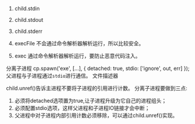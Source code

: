 1. child.stdin
2. child.stdout
3. child.stderr

1. execFile 不会通过命令解析器解析运行，所以比较安全。
2. exec 通过命令解析器解析运行，要防止恶意代码注入。

分离子进程
cp.spawn('exe', [...], { detached: true, stdio: ['ignore', out, err] });
父进程与子进程通过`stdio`进行通信。
文件描述器

child.unref()告诉主进程不要将子进程的引用进行计数。
分离子进程要做到三点:
1. 必须将detached选项置为true,让子进程升级为它自己的进程组头；
2. 必须配置stdio选项，这样父进程和子进程IO链接才会中断；
3. 父进程中对子进程内部引用计数必须移除，可以通过child.unref()实现。


